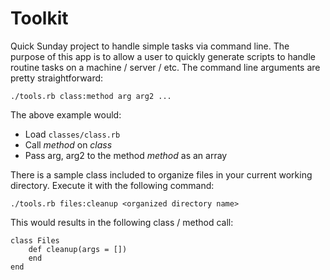 # Toolkit

Quick Sunday project to handle simple tasks via command line. The purpose of this app is to allow a user to quickly generate scripts to handle routine tasks on a machine / server / etc. The command line arguments are pretty straightforward:

    ./tools.rb class:method arg arg2 ...

The above example would: 

 - Load `classes/class.rb`
 - Call *method* on *class*
 - Pass arg, arg2 to the method *method* as an array


There is a sample class included to organize files in your current working directory. Execute it with the following command:

    ./tools.rb files:cleanup <organized directory name>

This would results in the following class / method call:

    class Files
        def cleanup(args = [])
        end
    end

